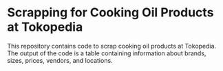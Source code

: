 # Scrapping for Cooking Oil Products at Tokopedia

This repository contains code to scrap cooking oil products at Tokopedia. The output of the code is a table containing information about brands, sizes, prices, vendors, and locations.